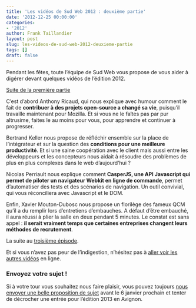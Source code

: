 ```yaml
---
title: 'Les vidéos de Sud Web 2012 : deuxième partie'
date: '2012-12-25 00:00:00'
categories:
- '2012'
author: Frank Taillandier
layout: post
slug: les-videos-de-sud-web-2012-deuxieme-partie
tags: []
draft: false
---
```


Pendant les fêtes, toute l&rsquo;équipe de Sud Web vous propose de vous aider à digérer devant quelques vidéos de l&rsquo;édition 2012.

[Suite de la première partie][1]

C&rsquo;est d&rsquo;abord Anthony Ricaud, qui nous explique avec humour comment le fait de **contribuer à des projets open-source a changé sa vie**, puisqu&rsquo;il travaille maintenant pour Mozilla. Et si vous ne le faîtes pas par pur altrusime, faites le au moins pour vous, pour apprendre et continuer à progresser.

Bertrand Keller nous propose de réfléchir ensemble sur la place de l&rsquo;intégrateur et sur la question des **conditions pour une meilleure productivité**. Et si une saine coopération avec le client mais aussi entre les développeurs et les concepteurs nous aidait à résoudre des problèmes de plus en plus complexes dans le web d&rsquo;aujourd&rsquo;hui ?

Nicolas Perriault nous explique comment **CasperJS, une API Javascript qui permet de piloter un navigateur Webkit en ligne de commande**, permet d&rsquo;automatiser des tests et des scénarios de navigation. Un outil convivial, qui vous réconciliera avec Javascript et le DOM.

Enfin, Xavier Mouton-Dubosc nous propose un florilège des fameux QCM qu&rsquo;il a du remplir lors d&rsquo;entretiens d&rsquo;embauches. A défaut d&rsquo;être embauché, il aura réussi à plier la salle en deux pendant 5 minutes. Le constat est sans appel : **il serait vraiment temps que certaines entreprises changent leurs méthodes de recrutement**.

La suite au [troisième épisode][2].

Et si vous n&rsquo;avez pas peur de l&rsquo;indigestion, n&rsquo;hésitez pas à [aller voir les autres vidéos][3] en ligne.

### Envoyez votre sujet !

Si à votre tour vous souhaitez nous faire plaisir, vous pouvez toujours [nous envoyer une belle proposition de sujet][4] avant le 6 janvier prochain et tenter de décrocher une entrée pour l&rsquo;édition 2013 en Avignon.

 [1]: http://sudweb.fr/blog//2012/les-videos-de-sud-web-2012-premiere-partie/ "Les vidéos de Sud Web 2012 – première partie"
 [2]: http://sudweb.fr/blog/2013/les-videos-de-sud-web-2012-troisieme-partie/ "Les vidéos de Sud Web 2012 : troisième partie"
 [3]: https://vimeo.com/album/1951235/sort:preset/format:thumbnail
 [4]: http://tinyurl.com/sudweb-2013-appel-orateurs

